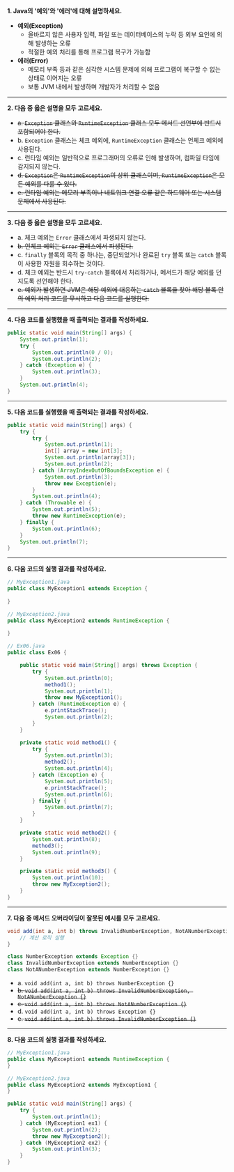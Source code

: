**1. Java의 '예외'와 '에러'에 대해 설명하세요.**
- **예외(Exception)**
  - 올바르지 않은 사용자 입력, 파일 또는 데이터베이스의 누락 등 외부 요인에 의해 발생하는 오류 
  - 적절한 예외 처리를 통해 프로그램 복구가 가능함
- **에러(Error)** 
  - 메모리 부족 등과 같은 심각한 시스템 문제에 의해 프로그램이 복구할 수 없는 상태로 이어지는 오류 
  - 보통 JVM 내에서 발생하며 개발자가 처리할 수 없음
---

**2. 다음 중 옳은 설명을 모두 고르세요.** 
- ~~a. `Exception` 클래스와 `RuntimeException` 클래스 모두 메서드 선언부에 반드시 포함되어야 한다.~~ 
- b. `Exception` 클래스는 체크 예외에, `RuntimeException` 클래스는 언체크 예외에 사용된다. 
- c. 런타임 예외는 일반적으로 프로그래머의 오류로 인해 발생하며, 컴파일 타임에 감지되지 않는다. 
- ~~d. `Exception`은 `RuntimeException`의 상위 클래스이며, `RuntimeException`은 모든 예외를 다룰 수 있다.~~ 
- ~~e. 런타임 예외는 메모리 부족이나 네트워크 연결 오류 같은 하드웨어 또는 시스템 문제에서 사용된다.~~

---

**3. 다음 중 옳은 설명을 모두 고르세요.**
- a. 체크 예외는 `Error` 클래스에서 파생되지 않는다.
- ~~b. 언체크 예외는 `Error` 클래스에서 파생된다.~~
- c. `finally` 블록의 목적 중 하나는, 중단되었거나 완료된 `try` 블록 또는 `catch` 블록이 사용한 자원을 회수하는 것이다. 
- d. 체크 예외는 반드시 `try-catch` 블록에서 처리하거나, 메서드가 해당 예외를 던지도록 선언해야 한다. 
- ~~e. 예외가 발생하면 JVM은 해당 예외에 대응하는 `catch` 블록을 찾아 해당 블록 안의 예외 처리 코드를 무시하고 다음 코드를 실행한다.~~

---

**4. 다음 코드를 실행했을 때 출력되는 결과를 작성하세요.**
```java
public static void main(String[] args) {
    System.out.println(1);
    try {
        System.out.println(0 / 0);
        System.out.println(2);
    } catch (Exception e) {
        System.out.println(3);
    }
    System.out.println(4);
}
```

---

**5. 다음 코드를 실행했을 때 출력되는 결과를 작성하세요.**
```java
public static void main(String[] args) {
    try {
        try {
            System.out.println(1);
            int[] array = new int[3];
            System.out.println(array[3]);
            System.out.println(2);
        } catch (ArrayIndexOutOfBoundsException e) {
            System.out.println(3);
            throw new Exception(e);
        }
        System.out.println(4);
    } catch (Throwable e) {
        System.out.println(5);
        throw new RuntimeException(e);
    } finally {
        System.out.println(6);
    }
    System.out.println(7);
}
```

---

**6. 다음 코드의 실행 결과를 작성하세요.**
```java
// MyException1.java
public class MyException1 extends Exception {
    
}

// MyException2.java
public class MyException2 extends RuntimeException {
    
}

// Ex06.java
public class Ex06 {

    public static void main(String[] args) throws Exception {
        try {
            System.out.println(0);
            method1();
            System.out.println(1);
            throw new MyException1();
        } catch (RuntimeException e) {
            e.printStackTrace();
            System.out.println(2);
        }
    }

    private static void method1() {
        try {
            System.out.println(3);
            method2();
            System.out.println(4);
        } catch (Exception e) {
            System.out.println(5);
            e.printStackTrace();
            System.out.println(6);
        } finally {
            System.out.println(7);
        }
    }

    private static void method2() {
        System.out.println(8);
        method3();
        System.out.println(9);
    }

    private static void method3() {
        System.out.println(10);
        throw new MyException2();
    }
}
```

---

**7. 다음 중 메서드 오버라이딩이 잘못된 예시를 모두 고르세요.**
```java
void add(int a, int b) throws InvalidNumberException, NotANumberException {
    // 계산 로직 실행
}

class NumberException extends Exception {}
class InvalidNumberException extends NumberException {}
class NotANumberException extends NumberException {}
```

- a. `void add(int a, int b) throws NumberException {}`
- ~~b. `void add(int a, int b) throws InvalidNumberException, NotANumberException {}`~~
- ~~c. `void add(int a, int b) throws NotANumberException {}`~~
- d. `void add(int a, int b) throws Exception {}`
- ~~e. `void add(int a, int b) throws InvalidNumberException {}`~~

---

**8. 다음 코드의 실행 결과를 작성하세요.**
```java
// MyException1.java
public class MyException1 extends RuntimeException {
}

// MyException2.java
public class MyException2 extends MyException1 {
}

public static void main(String[] args) {
    try {
        System.out.println(1);
    } catch (MyException1 ex1) {
        System.out.println(2);
        throw new MyException2();
    } catch (MyException2 ex2) {
        System.out.println(3);
    }
}
```

